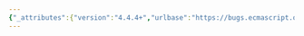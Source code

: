 ```yaml
---
{"_attributes":{"version":"4.4.4+","urlbase":"https://bugs.ecmascript.org/","maintainer":"dherman@mozilla.com"},"bug":{"bug_id":3047,"creation_ts":"2014-07-24 08:40:00 -0700","short_desc":"B.3.3 Web Legacy Block Function: Incorrect NOTE in step 2.a.i","delta_ts":"2014-08-25 08:29:30 -0700","product":"Draft for 6th Edition","component":"technical issue","version":"Rev 26: July 18, 2014 Draft","rep_platform":"All","op_sys":"All","bug_status":"RESOLVED","resolution":"FIXED","priority":"Normal","bug_severity":"normal","everconfirmed":true,"reporter":{"uid":"andrebargull","name":"André Bargull"},"assigned_to":{"uid":"allen","name":"Allen Wirfs-Brock"},"long_desc":[{"commentid":9498,"comment_count":0,"who":{"uid":"andrebargull","name":"André Bargull"},"bug_when":"2014-07-24 08:40:24 -0700","thetext":"B.3.3  Block-Level Function Declarations Web Legacy Compatibility Semantics, step 2.a.i\n\n> NOTE  A var binding for F is only instantiated here if it is not also a\n>       VarDeclaredName, the name of a formal parameter, or another\n>       FunctionDeclarations. \n\n\nThis note is not correct for functions with parameter expressions. If `hasParameterExpressions` is true, parameter names are not added to `instantiatedVarNames` which means step 2.a.ii in B.3.3 will create a new binding with the same name as a formal parameter.\n\n\nTest case:\n---\nfunction f(p = 0) {\n  return typeof p;\n  { function p() {} }\n}\nf(1);  // Returns \"undefined\"\n\nfunction g(p) {\n  return typeof p;\n  { function p() {} }\n}\ng(1);  // Returns \"number\"\n---"},{"commentid":9528,"comment_count":1,"who":{"uid":"allen","name":"Allen Wirfs-Brock"},"bug_when":"2014-07-24 10:11:48 -0700","thetext":"fixed in rev27 editor's draft\n\nalso check parameterNames in 2.a.ii"},{"commentid":9964,"comment_count":2,"who":{"uid":"allen","name":"Allen Wirfs-Brock"},"bug_when":"2014-08-25 08:29:30 -0700","thetext":"fixed in rev27 draft"}]}}
---
```

